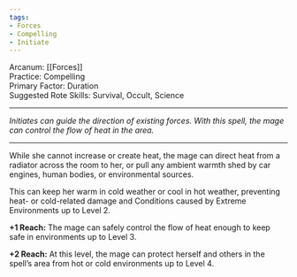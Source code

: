 ```yaml
---
tags:
- Forces
- Compelling
- Initiate
---
```


Arcanum: [[Forces]]\
Practice: Compelling\
Primary Factor: Duration\
Suggested Rote Skills: Survival, Occult, Science

---

_Initiates can guide the direction of existing forces. With this spell, the mage can control the flow of heat in the area._

---

While she cannot increase or create heat, the mage can direct heat from a radiator across the room to her, or pull any ambient warmth shed by car engines, human bodies, or environmental sources.

This can keep her warm in cold weather or cool in hot weather, preventing heat- or cold-related damage and Conditions caused by Extreme Environments up to Level 2.

**+1 Reach:** The mage can safely control the flow of heat enough to keep safe in environments up to Level 3.

**+2 Reach:** At this level, the mage can protect herself and others in the spell’s area from hot or cold environments up to Level 4.